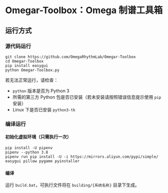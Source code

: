# Omegar-Toolbox：Omega 制谱工具箱

## 运行方式

### 源代码运行

```shell
git clone https://github.com/OmegaRhythmLab/Omegar-Toolbox
cd Omegar-Toolbox
pip install easygui
python Omegar-Toolbox.py
```

若无法正常运行，请检查：

- `python` 版本是否为 Python 3
- 所需的第三方 Python 包是否已安装（若未安装请按照错误信息提示使用 `pip` 安装）
- Linux 下是否已安装 `python3-tk`

### 编译运行

#### 初始化虚拟环境（只需执行一次）

```shell
pip install -U pipenv
pipenv --python 3.8
pipenv run pip install -U -i https://mirrors.aliyun.com/pypi/simple/ easygui pillow pygame pyinstaller
```

#### 编译

运行 `build.bat`，可执行文件将在 `building/{系统名称}` 目录下生成。
